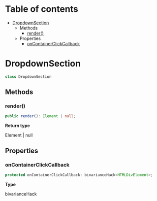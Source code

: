 # Table of contents

* [DropdownSection][ClassDeclaration-5]
    * Methods
        * [render()][MethodDeclaration-22]
    * Properties
        * [onContainerClickCallback][PropertyDeclaration-9]

# DropdownSection

```typescript
class DropdownSection
```
## Methods

### render()

```typescript
public render(): Element | null;
```

**Return type**

Element | null

## Properties

### onContainerClickCallback

```typescript
protected onContainerClickCallback: bivarianceHack<HTMLDivElement>;
```

**Type**

bivarianceHack<HTMLDivElement>

[ClassDeclaration-5]: dropdownsection.md#dropdownsection
[MethodDeclaration-22]: dropdownsection.md#render
[PropertyDeclaration-9]: dropdownsection.md#oncontainerclickcallback